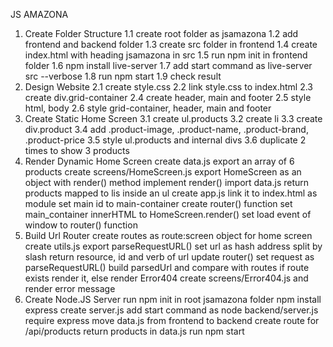 JS AMAZONA

1. Create Folder Structure
    1.1 create root folder as jsamazona
    1.2 add frontend and backend folder
    1.3 create src folder in frontend
    1.4 create index.html with heading jsamazona in src
    1.5 run npm init in frontend folder
    1.6 npm install live-server
    1.7 add start command as live-server src --verbose
    1.8 run npm start
    1.9 check result
2. Design Website
    2.1 create style.css
    2.2 link style.css to index.html
    2.3 create div.grid-container
    2.4 create header, main and footer
    2.5 style html, body
    2.6 style grid-container, header, main and footer
3. Create Static Home Screen
    3.1 create ul.products
    3.2 create li
    3.3 create div.product
    3.4 add .product-image, .product-name, .product-brand, .product-price
    3.5 style ul.products and internal divs
    3.6 duplicate 2 times to show 3 products
4. Render Dynamic Home Screen
    create data.js
    export an array of 6 products
    create screens/HomeScreen.js
    export HomeScreen as an object with render() method
    implement render()
    import data.js
    return products mapped to lis inside an ul
    create app.js
    link it to index.html as module
    set main id to main-container
    create router() function
    set main_container innerHTML to HomeScreen.render()
    set load event of window to router() function
5. Build Url Router
    create routes as route:screen object for home screen
    create utils.js
    export parseRequestURL()
    set url as hash address split by slash
    return resource, id and verb of url
    update router()
    set request as parseRequestURL()
    build parsedUrl and compare with routes
    if route exists render it, else render Error404
    create screens/Error404.js and render error message
6. Create Node.JS Server
    run npm init in root jsamazona folder
    npm install express
    create server.js
    add start command as node backend/server.js
    require express
    move data.js from frontend to backend
    create route for /api/products
    return products in data.js
    run npm start